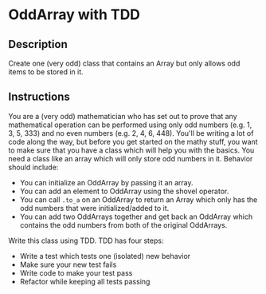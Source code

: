 # OddArray with TDD

## Description

Create one (very odd) class that contains an Array but only allows odd items to be stored in it.

## Instructions

You are a (very odd) mathematician who has set out to prove that any mathematical operation can be performed using only odd numbers (e.g. 1, 3, 5, 333) and no even numbers (e.g. 2, 4, 6, 448).  You'll be writing a lot of code along the way, but before you get started on the mathy stuff, you want to make sure that you have a class which will help you with the basics.  You need a class like an array which will only store odd numbers in it.  Behavior should include:

* You can initialize an OddArray by passing it an array.
* You can add an element to OddArray using the shovel operator.
* You can call `.to_a` on an OddArray to return an Array which only has the odd numbers that were initialized/added to it.
* You can add two OddArrays together and get back an OddArray which contains the odd numbers from both of the original OddArrays.

Write this class using TDD.  TDD has four steps:

* Write a test which tests one (isolated) new behavior
* Make sure your new test fails
* Write code to make your test pass
* Refactor while keeping all tests passing

